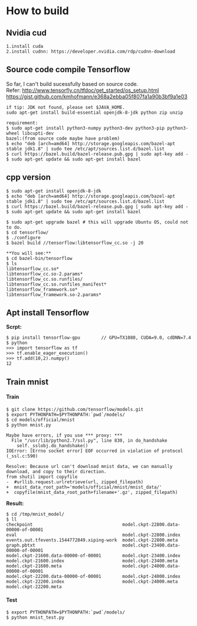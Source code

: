 # How to build

## Nvidia cud
	1.install cuda
	2.install cudnn: https://developer.nvidia.com/rdp/cudnn-download

## Source code compile Tensorflow

So far, I can't build sucessfully based on source code. <br>
Refer: http://www.tensorfly.cn/tfdoc/get_started/os_setup.html	<br>
       https://gist.github.com/kmhofmann/e368a2ebba05f807fa1a90b3bf9a1e03 <br>

	if tip: JDK not found, please set $JAVA_HOME.
	sudo apt-get install build-essential openjdk-8-jdk python zip unzip
	
	requirement:	
	$ sudo apt-get install python3-numpy python3-dev python3-pip python3-wheel libcupti-dev
	bazel:(from source code maybe have problem)
	$ echo "deb [arch=amd64] http://storage.googleapis.com/bazel-apt stable jdk1.8" | sudo tee /etc/apt/sources.list.d/bazel.list
	$ curl https://bazel.build/bazel-release.pub.gpg | sudo apt-key add -
	$ sudo apt-get update && sudo apt-get install bazel

## cpp version

	$ sudo apt-get install openjdk-8-jdk
	$ echo "deb [arch=amd64] http://storage.googleapis.com/bazel-apt stable jdk1.8" | sudo tee /etc/apt/sources.list.d/bazel.list
	$ curl https://bazel.build/bazel-release.pub.gpg | sudo apt-key add -
	$ sudo apt-get update && sudo apt-get install bazel

	$ sudo apt-get upgrade bazel # this will upgrade Ubuntu OS, could not to do.
	$ cd tensorflow/
	$ ./configure 
	$ bazel build //tensorflow:libtensorflow_cc.so -j 20

	**You will see:**
	$ cd bazel-bin/tensorflow
	$ ls
	libtensorflow_cc.so*
	libtensorflow_cc.so-2.params*
	libtensorflow_cc.so.runfiles/
	libtensorflow_cc.so.runfiles_manifest*
	libtensorflow_framework.so*
	libtensorflow_framework.so-2.params*


## Apt install Tensorflow

**Scrpt:**

	$ pip install tensorflow-gpu		// GPU=TX1080, CUDA=9.0, cdDNN=7.4
	$ python
	>>> import tensorflow as tf
	>>> tf.enable_eager_execution()
	>>> tf.add(10,2).numpy()
	12

## Train mnist
#### Train

	$ git clone https://github.com/tensorflow/models.git
	$ export PYTHONPATH=$PYTHONPATH:`pwd`/models/
	$ cd models/official/mnist
	$ python mnist.py

	Maybe have errors, if you use *** proxy: ***
	  File "/usr/lib/python2.7/ssl.py", line 830, in do_handshake
	    self._sslobj.do_handshake()
	IOError: [Errno socket error] EOF occurred in violation of protocol (_ssl.c:590)

	Resolve: Because url can't download mnist data, we can manually download, and copy to their direction.
	from shutil import copyfile
	-  #urllib.request.urlretrieve(url, zipped_filepath)
	+  mnist_data_root_path='models/official/mnist/mnist_data/'
	+  copyfile(mnist_data_root_path+filename+'.gz', zipped_filepath)

**Result:**

	$ cd /tmp/mnist_model/
	$ ll
	checkpoint                                  model.ckpt-22800.data-00000-of-00001
	eval                                        model.ckpt-22800.index
	events.out.tfevents.1544772849.xiping-work  model.ckpt-22800.meta
	graph.pbtxt                                 model.ckpt-23400.data-00000-of-00001
	model.ckpt-21600.data-00000-of-00001        model.ckpt-23400.index
	model.ckpt-21600.index                      model.ckpt-23400.meta
	model.ckpt-21600.meta                       model.ckpt-24000.data-00000-of-00001
	model.ckpt-22200.data-00000-of-00001        model.ckpt-24000.index
	model.ckpt-22200.index                      model.ckpt-24000.meta
	model.ckpt-22200.meta

#### Test

	$ export PYTHONPATH=$PYTHONPATH:`pwd`/models/
	$ python mnist_test.py

